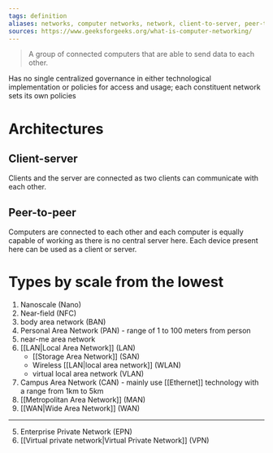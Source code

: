 ```yaml
---
tags: definition
aliases: networks, computer networks, network, client-to-server, peer-to-peer, PAN, personal area network, computer network
sources: https://www.geeksforgeeks.org/what-is-computer-networking/
---
```


> A group of connected computers that are able to send data to each other.

Has no single centralized governance in either technological implementation or policies for access and usage; each constituent network sets its own policies

# Architectures
## Client-server
Clients and the server are connected as two clients can communicate with each other.

## Peer-to-peer
Computers are connected to each other and each computer is equally capable of working as there is no central server here. Each device present here can be used as a client or server.


# Types by scale from the lowest
1. Nanoscale (Nano)
2. Near-field (NFC)
3. body area network (BAN)
4. Personal Area Network (PAN) - range of 1 to 100 meters from person
5. near-me area network
6. [[LAN|Local Area Network]] (LAN)
	- [[Storage Area Network]] (SAN)
	- Wireless [[LAN|local area network]] (WLAN)
	- virtual local area network (VLAN)
7. Campus Area Network (CAN) - mainly use [[Ethernet]] technology with a range from 1km to 5km
8. [[Metropolitan Area Network]] (MAN)
3. [[WAN|Wide Area Network]] (WAN)

---

5. Enterprise Private Network (EPN)
6. [[Virtual private network|Virtual Private Network]] (VPN)
